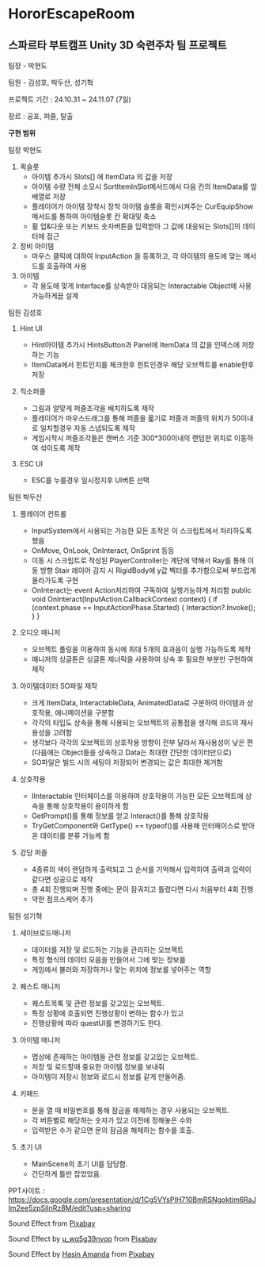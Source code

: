 # HororEscapeRoom

스파르타 부트캠프 Unity 3D 숙련주차 팀 프로젝트
-

팀장 - 박현도

팀원 - 김성호, 박두산, 성기혁

프로젝트 기간 : 24.10.31 ~ 24.11.07 (7일)

장르 : 공포, 퍼즐, 탈출

**구현 범위**

팀장 박현도

1. 퀵슬롯
      - 아이템 추가시 Slots[] 에 ItemData 의 값을 저장
      - 아이템 수량 전체 소모시 SortItemInSlot메서드에서 다음 칸의 ItemData를 앞배열로 저장
      - 플레이어가 아이템 장착시 장착 아이템 슬롯을 확인시켜주는 CurEquipShow 메서드를 통하여 아이템슬롯 칸 확대및 축소
      - 휠 업&다운 또는 키보드 숫자버튼을 입력받아 그 값에 대응되는 Slots[]의 데이터에 접근
2. 장비 아이템
      - 마우스 클릭에 대하여 InputAction 을 등록하고, 각 아이템의 용도에 맞는 메서드를 호출하여 사용
4. 아이템
      - 각 용도에 맞게 Interface를 상속받아 대응되는 Interactable Object에 사용가능하게끔 설계
        
팀원 김성호
1. Hint UI
      - Hint아이템 추가시 HintsButton과 Panel에 ItemData 의 값을 인덱스에 저장하는 기능
      - ItemData에서 힌트인지를 체크한후 힌트인경우 해당 오브젝트를 enable한후 저장
        
2. 직소퍼즐
      - 그림과 알맞게 퍼즐조각을 배치하도록 제작
      - 플레이어가 마우스드래그를 통해 퍼즐을 옯기로 퍼즐과 퍼즐의 위치가 50이내로 일치할경우 자동 스냅되도록 제작
      - 게임시작시 퍼즐조각들은 캔버스 기준 300*300이내의 랜덤한 위치로 이동하여 섞이도록 제작
  
3. ESC UI
      - ESC를 누를경우 일시정지후 UI버튼 선택

팀원 박두산

1. 플레이어 컨트롤
   - InputSystem에서 사용되는 가능한 모든 조작은 이 스크립트에서 처리하도록 했음
   - OnMove, OnLook, OnInteract, OnSprint 등등
   - 이동 시 스크립트로 작성된 PlayerController는 계단에 약해서 Ray를 통해 이동 방향 Stair 레이어 감지 시
     RigidBody에 y값 벡터를 추가함으로써 부드럽게 올라가도록 구현
   - OnInteract는 event Action처리하여 구독하여 실행가능하게 처리함
     public void OnInteract(InputAction.CallbackContext context)
     {
       if (context.phase == InputActionPhase.Started)
       {
          Interaction?.Invoke();
       }
     }
     
2. 오디오 매니저
   -  오브젝트 풀링을 이용하여 동시에 최대 5개의 효과음이 실행 가능하도록 제작
   -  매니저의 싱글톤은 싱글톤 제너릭을 사용하여 상속 후 필요한 부분만 구현하여 제작

3. 아이템데이터 SO파일 제작
   - 크게 ItemData, InteractableData, AnimatedData로 구분하여 아이템과 상호작용, 애니메이션을 구분함
   - 각각의 타입도 상속을 통해 사용되는 오브젝트의 공통점을 생각해 코드의 재사용성을 고려함
   - 생각보다 각각의 오브젝트의 상호작용 방향이 전부 달라서 재사용성이 낮은 편 (다음에는 Object들을 상속하고 Data는 최대한 간단한 데이터만으로)
   - SO파일은 빌드 시의 세팅이 저장되어 변경되는 값은 최대한 제거함

4. 상호작용
   - IInteractable 인터페이스를 이용하여 상호작용이 가능한 모든 오브젝트에 상속을 통해 상호작용이 용이하게 함
   - GetPrompt()를 통해 정보를 얻고 Interact()를 통해 상호작용
   - TryGetComponent와 GetType() == typeof()를 사용해 인터페이스로 받아온 데이터를 분류 가능케 함

5. 강당 퍼즐
   - 4종류의 색이 랜덤하게 출력되고 그 순서를 기억해서 입력하여 출력과 입력이 같다면 성공으로 제작
   - 총 4회 진행되며 진행 중에는 문이 잠궈지고 틀렸다면 다시 처음부터 4회 진행
   - 약한 점프스케어 추가
  

팀원 성기혁

1. 세이브로드매니저
   - 데이터를 저장 및 로드하는 기능을 관리하는 오브젝트
   - 특정 형식의 데이터 모음을 만들어서 그에 맞는 정보를
   - 게임에서 불러와 저장하거나 맞는 위치에 정보를 넣어주는 역할


2. 퀘스트 매니저
   - 퀘스트목록 및 관련 정보를 갖고있는 오브젝트.
   - 특정 상황에 호출되면 진행상황이 변하는 함수가 있고
   - 진행상황에 따라 questUI를 변경하기도 한다.

3. 아이템 매니저
   - 맵상에 존재하는 아이템들 관련 정보를 갖고있는 오브젝트.
   - 저장 및 로드할때 중요한 아이템 정보를 보내줘 
   - 아이템이 저장시 정보와 로드시 정보를 같게 만들어줌.

4. 키패드
   - 문을 열 때 비밀번호를 통해 잠금을 해제하는 경우 사용되는 오브젝트.
   - 각 버튼별로 해당하는 숫자가 있고 이전에 정해놓은 수와
   - 입력받은 수가 같으면 문의 잠금을 해제하는 함수를 호출.

5. 초기 UI
   - MainScene의 초기 UI를 담당함. 
   - 간단하게 틀만 잡았었음. 


























PPT사이트 : https://docs.google.com/presentation/d/1Cg5VYsPIH710BmRSNgoktim6RaJIm2ee5zpSiInRz8M/edit?usp=sharing
 
Sound Effect from <a href="https://pixabay.com/?utm_source=link-attribution&utm_medium=referral&utm_campaign=music&utm_content=47561">Pixabay</a>

Sound Effect by <a href="https://pixabay.com/users/u_wq5g39nvop-29650515/?utm_source=link-attribution&utm_medium=referral&utm_campaign=music&utm_content=252488">u_wq5g39nvop</a> from <a href="https://pixabay.com/sound-effects//?utm_source=link-attribution&utm_medium=referral&utm_campaign=music&utm_content=252488">Pixabay</a>

Sound Effect by <a href="https://pixabay.com/users/hasin2004-46173687/?utm_source=link-attribution&utm_medium=referral&utm_campaign=music&utm_content=247415">Hasin Amanda</a> from <a href="https://pixabay.com/sound-effects//?utm_source=link-attribution&utm_medium=referral&utm_campaign=music&utm_content=247415">Pixabay</a>
